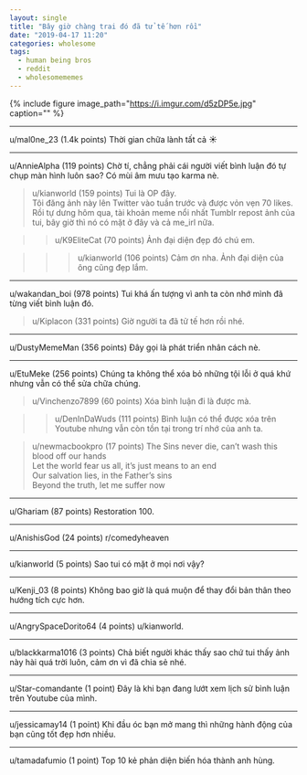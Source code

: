 ```yaml
---
layout: single
title: "Bây giờ chàng trai đó đã tử tế hơn rồi"
date: "2019-04-17 11:20"
categories: wholesome
tags:
  - human being bros
  - reddit
  - wholesomememes
---
```


{% include figure image_path="https://i.imgur.com/d5zDP5e.jpg" caption="" %}

____________________

u/mal0ne_23 (1.4k points)
Thời gian chữa lành tất cả ☀️

____________________

u/AnnieAlpha (119 points)
Chờ tí, chẳng phải cái người viết bình luận đó tự chụp màn hình luôn sao? Có mùi âm mưu tạo karma nè.

>u/kianworld (159 points)
Tui là OP đây.<br>
Tôi đăng ảnh này lên Twitter vào tuần trước và được vỏn vẹn 70 likes. Rồi tự dưng hôm qua, tài khoản meme nổi nhất Tumblr repost ảnh của tui, bây giờ thì nó có mặt ở đây và cả me_irl nữa.

>>u/K9EliteCat (70 points)
Ảnh đại diện đẹp đó chú em.

>>>u/kianworld (106 points)
Cảm ơn nha. Ảnh đại diện của ông cũng đẹp lắm.

____________________

u/wakandan_boi (978 points)
Tui khá ấn tượng vì anh ta còn nhớ mình đã từng viết bình luận đó.

>u/Kiplacon (331 points)
Giờ người ta đã tử tế hơn rồi nhé.

____________________

u/DustyMemeMan (356 points)
Đây gọi là phát triển nhân cách nè.

____________________

u/EtuMeke (256 points)
Chúng ta không thể xóa bỏ những tội lỗi ở quá khứ nhưng vẫn có thể sửa chữa chúng.

>u/Vinchenzo7899 (60 points)
Xóa bình luận đi là được mà.

>>u/DenInDaWuds (111 points)
Bình luận có thể được xóa trên Youtube nhưng vẫn còn tồn tại trong trí nhớ của anh ta.

>u/newmacbookpro (17 points)
The Sins never die, can’t wash this blood off our hands<br>
Let the world fear us all, it’s just means to an end<br>
Our salvation lies, in the Father’s sins<br>
Beyond the truth, let me suffer now<br>

____________________

u/Ghariam (87 points)
Restoration 100.

____________________

u/AnishisGod (24 points)
r/comedyheaven

____________________

u/kianworld (5 points)
Sao tui có mặt ở mọi nơi vậy?

____________________

u/Kenji_03 (8 points)
Không bao giờ là quá muộn để thay đổi bản thân theo hướng tích cực hơn.

____________________

u/AngrySpaceDorito64 (4 points)
u/kianworld.

____________________

u/blackkarma1016 (3 points)
Chả biết người khác thấy sao chứ tui thấy ảnh này hài quá trời luôn, cảm ơn vì đã chia sẻ nhé.

____________________

u/Star-comandante (1 point)
Đây là khi bạn đang lướt xem lịch sử bình luận trên Youtube của mình.

____________________

u/jessicamay14 (1 point)
Khi đầu óc bạn mở mang thì những hành động của bạn cũng tốt đẹp hơn nhiều.

____________________

u/tamadafumio (1 point)
Top 10 kẻ phản diện biến hóa thành anh hùng.
